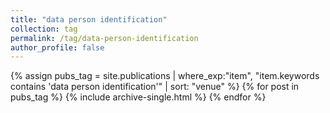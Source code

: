 ```yaml
---
title: "data person identification"
collection: tag
permalink: /tag/data-person-identification
author_profile: false
---
```

{% assign pubs_tag = site.publications | where_exp:"item", "item.keywords contains 'data person identification'" | sort: "venue" %}
{% for post in pubs_tag %}
  {% include archive-single.html %}
{% endfor %}